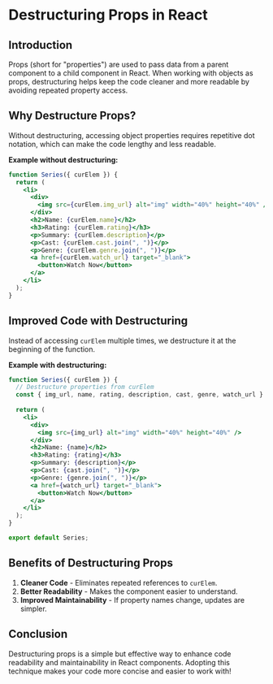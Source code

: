# Destructuring Props in React

## Introduction
Props (short for "properties") are used to pass data from a parent component to a child component in React. When working with objects as props, destructuring helps keep the code cleaner and more readable by avoiding repeated property access.

## Why Destructure Props?
Without destructuring, accessing object properties requires repetitive dot notation, which can make the code lengthy and less readable.

**Example without destructuring:**
```jsx
function Series({ curElem }) {
  return (
    <li>
      <div>
        <img src={curElem.img_url} alt="img" width="40%" height="40%" />
      </div>
      <h2>Name: {curElem.name}</h2>
      <h3>Rating: {curElem.rating}</h3>
      <p>Summary: {curElem.description}</p>
      <p>Cast: {curElem.cast.join(", ")}</p>
      <p>Genre: {curElem.genre.join(", ")}</p>
      <a href={curElem.watch_url} target="_blank">
        <button>Watch Now</button>
      </a>
    </li>
  );
}
```

## Improved Code with Destructuring
Instead of accessing `curElem` multiple times, we destructure it at the beginning of the function.

**Example with destructuring:**
```jsx
function Series({ curElem }) {
  // Destructure properties from curElem
  const { img_url, name, rating, description, cast, genre, watch_url } = curElem;
  
  return (
    <li>
      <div>
        <img src={img_url} alt="img" width="40%" height="40%" />
      </div>
      <h2>Name: {name}</h2>
      <h3>Rating: {rating}</h3>
      <p>Summary: {description}</p>
      <p>Cast: {cast.join(", ")}</p>
      <p>Genre: {genre.join(", ")}</p>
      <a href={watch_url} target="_blank">
        <button>Watch Now</button>
      </a>
    </li>
  );
}

export default Series;
```

## Benefits of Destructuring Props
1. **Cleaner Code** - Eliminates repeated references to `curElem`.
2. **Better Readability** - Makes the component easier to understand.
3. **Improved Maintainability** - If property names change, updates are simpler.

## Conclusion
Destructuring props is a simple but effective way to enhance code readability and maintainability in React components. Adopting this technique makes your code more concise and easier to work with!

